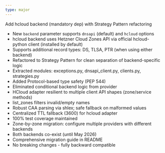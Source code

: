 ```yaml
---
type: major
---
```

Add hcloud backend (mandatory dep) with Strategy Pattern refactoring

- New `backend` parameter supports `dnsapi` (default) and `hcloud` options
- hcloud backend uses Hetzner Cloud Zones API via official hcloud-python client (installed by default)
- Supports additional record types: DS, TLSA, PTR (when using either backend)
- Refactored to Strategy Pattern for clean separation of backend-specific logic
- Extracted modules: exceptions.py, dnsapi_client.py, clients.py, strategies.py
- Added Protocol-based type safety (PEP 544)
- Eliminated conditional backend logic from provider
- HCloud adapter resilient to multiple client API shapes (zone/service methods)
- list_zones filters invalid/empty names
- Robust CAA parsing via shlex; safe fallback on malformed values
- Centralized TTL fallback (3600) for hcloud adapter
- 100% test coverage maintained
- Zone-by-zone migration: configure multiple providers with different backends
- Both backends co-exist (until May 2026)
- Comprehensive migration guide in README
- No breaking changes - fully backward compatible

